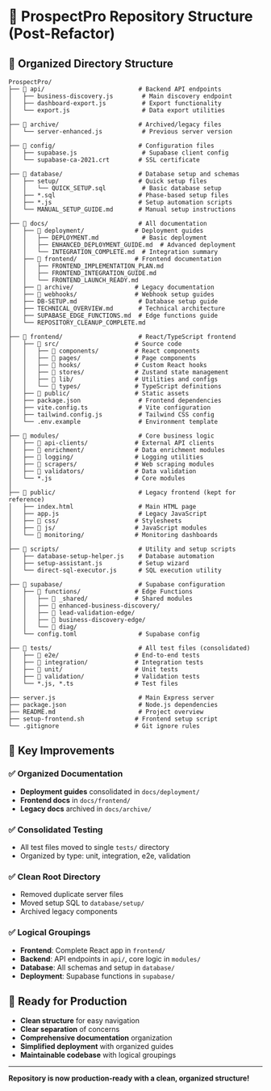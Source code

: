 # 🧹 ProspectPro Repository Structure (Post-Refactor)

## 📁 Organized Directory Structure

```
ProspectPro/
├── 📂 api/                          # Backend API endpoints
│   ├── business-discovery.js        # Main discovery endpoint
│   ├── dashboard-export.js          # Export functionality
│   └── export.js                    # Data export utilities
│
├── 📂 archive/                      # Archived/legacy files
│   └── server-enhanced.js           # Previous server version
│
├── 📂 config/                       # Configuration files
│   ├── supabase.js                  # Supabase client config
│   └── supabase-ca-2021.crt        # SSL certificate
│
├── 📂 database/                     # Database setup and schemas
│   ├── setup/                      # Quick setup files
│   │   └── QUICK_SETUP.sql          # Basic database setup
│   ├── *.sql                       # Phase-based setup files
│   ├── *.js                        # Setup automation scripts
│   └── MANUAL_SETUP_GUIDE.md       # Manual setup instructions
│
├── 📂 docs/                         # All documentation
│   ├── 📂 deployment/              # Deployment guides
│   │   ├── DEPLOYMENT.md            # Basic deployment
│   │   ├── ENHANCED_DEPLOYMENT_GUIDE.md  # Advanced deployment
│   │   └── INTEGRATION_COMPLETE.md  # Integration summary
│   ├── 📂 frontend/                # Frontend documentation
│   │   ├── FRONTEND_IMPLEMENTATION_PLAN.md
│   │   ├── FRONTEND_INTEGRATION_GUIDE.md
│   │   └── FRONTEND_LAUNCH_READY.md
│   ├── 📂 archive/                 # Legacy documentation
│   ├── 📂 webhooks/                # Webhook setup guides
│   ├── DB-SETUP.md                 # Database setup guide
│   ├── TECHNICAL_OVERVIEW.md       # Technical architecture
│   ├── SUPABASE_EDGE_FUNCTIONS.md  # Edge functions guide
│   └── REPOSITORY_CLEANUP_COMPLETE.md
│
├── 📂 frontend/                     # React/TypeScript frontend
│   ├── 📂 src/                     # Source code
│   │   ├── 📂 components/          # React components
│   │   ├── 📂 pages/               # Page components
│   │   ├── 📂 hooks/               # Custom React hooks
│   │   ├── 📂 stores/              # Zustand state management
│   │   ├── 📂 lib/                 # Utilities and configs
│   │   └── 📂 types/               # TypeScript definitions
│   ├── 📂 public/                  # Static assets
│   ├── package.json                # Frontend dependencies
│   ├── vite.config.ts              # Vite configuration
│   ├── tailwind.config.js          # Tailwind CSS config
│   └── .env.example                # Environment template
│
├── 📂 modules/                      # Core business logic
│   ├── 📂 api-clients/             # External API clients
│   ├── 📂 enrichment/              # Data enrichment modules
│   ├── 📂 logging/                 # Logging utilities
│   ├── 📂 scrapers/                # Web scraping modules
│   ├── 📂 validators/              # Data validation
│   └── *.js                       # Core modules
│
├── 📂 public/                       # Legacy frontend (kept for reference)
│   ├── index.html                  # Main HTML page
│   ├── app.js                      # Legacy JavaScript
│   ├── 📂 css/                     # Stylesheets
│   ├── 📂 js/                      # JavaScript modules
│   └── 📂 monitoring/              # Monitoring dashboards
│
├── 📂 scripts/                      # Utility and setup scripts
│   ├── database-setup-helper.js    # Database automation
│   ├── setup-assistant.js          # Setup wizard
│   └── direct-sql-executor.js      # SQL execution utility
│
├── 📂 supabase/                     # Supabase configuration
│   ├── 📂 functions/               # Edge Functions
│   │   ├── 📂 _shared/             # Shared modules
│   │   ├── 📂 enhanced-business-discovery/
│   │   ├── 📂 lead-validation-edge/
│   │   ├── 📂 business-discovery-edge/
│   │   └── 📂 diag/
│   └── config.toml                 # Supabase config
│
├── 📂 tests/                        # All test files (consolidated)
│   ├── 📂 e2e/                     # End-to-end tests
│   ├── 📂 integration/             # Integration tests
│   ├── 📂 unit/                    # Unit tests
│   ├── 📂 validation/              # Validation tests
│   └── *.js, *.ts                 # Test files
│
├── server.js                       # Main Express server
├── package.json                    # Node.js dependencies
├── README.md                       # Project overview
├── setup-frontend.sh              # Frontend setup script
└── .gitignore                     # Git ignore rules
```

## 🎯 Key Improvements

### ✅ **Organized Documentation**
- **Deployment guides** consolidated in `docs/deployment/`
- **Frontend docs** in `docs/frontend/`
- **Legacy docs** archived in `docs/archive/`

### ✅ **Consolidated Testing**
- All test files moved to single `tests/` directory
- Organized by type: unit, integration, e2e, validation

### ✅ **Clean Root Directory**
- Removed duplicate server files
- Moved setup SQL to `database/setup/`
- Archived legacy components

### ✅ **Logical Groupings**
- **Frontend**: Complete React app in `frontend/`
- **Backend**: API endpoints in `api/`, core logic in `modules/`
- **Database**: All schemas and setup in `database/`
- **Deployment**: Supabase functions in `supabase/`

## 🚀 Ready for Production

- **Clean structure** for easy navigation
- **Clear separation** of concerns
- **Comprehensive documentation** organization
- **Simplified deployment** with organized guides
- **Maintainable codebase** with logical groupings

---

**Repository is now production-ready with a clean, organized structure!**